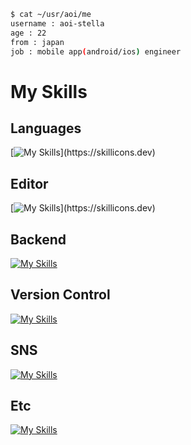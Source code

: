 ```bash
$ cat ~/usr/aoi/me
username : aoi-stella
age : 22
from : japan
job : mobile app(android/ios) engineer
```

# My Skills
## Languages
[![My Skills](https://skillicons.dev/icons?i=bash,c,cs,python,kotlin,md,)](https://skillicons.dev)

## Editor
[![My Skills](https://skillicons.dev/icons?i=androidstudio,visualstudio,vscode,vim,idea,)](https://skillicons.dev)


## Backend
[![My Skills](https://skillicons.dev/icons?i=gcp,aws,firebase)](https://skillicons.dev)

## Version Control
[![My Skills](https://skillicons.dev/icons?i=git,github,gitlab)](https://skillicons.dev)

## SNS
[![My Skills](https://skillicons.dev/icons?i=discord,linkedin,twitter)](https://skillicons.dev)

## Etc
[![My Skills](https://skillicons.dev/icons?i=bots,figma,docker,gmail,gradle,linux,powershell,selenium,materialui&perline=5)](https://skillicons.dev)
